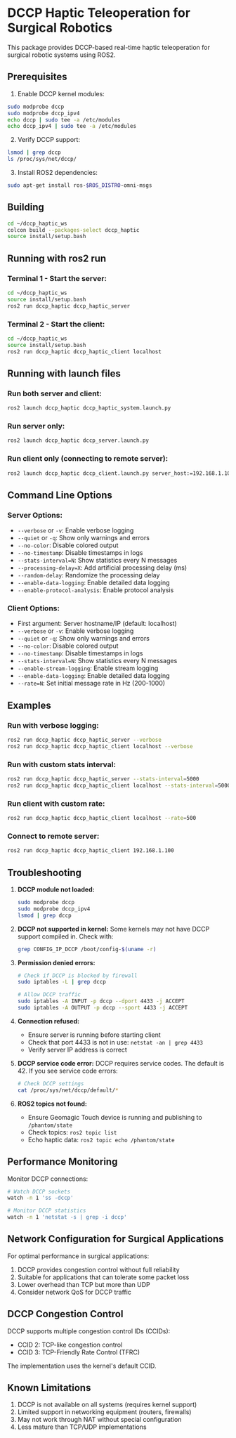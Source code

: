 # DCCP Haptic Teleoperation for Surgical Robotics

This package provides DCCP-based real-time haptic teleoperation for surgical robotic systems using ROS2.

## Prerequisites

1. Enable DCCP kernel modules:
```bash
sudo modprobe dccp
sudo modprobe dccp_ipv4
echo dccp | sudo tee -a /etc/modules
echo dccp_ipv4 | sudo tee -a /etc/modules
```

2. Verify DCCP support:
```bash
lsmod | grep dccp
ls /proc/sys/net/dccp/
```

3. Install ROS2 dependencies:
```bash
sudo apt-get install ros-$ROS_DISTRO-omni-msgs
```

## Building

```bash
cd ~/dccp_haptic_ws
colcon build --packages-select dccp_haptic
source install/setup.bash
```

## Running with ros2 run

### Terminal 1 - Start the server:
```bash
cd ~/dccp_haptic_ws
source install/setup.bash
ros2 run dccp_haptic dccp_haptic_server
```

### Terminal 2 - Start the client:
```bash
cd ~/dccp_haptic_ws
source install/setup.bash
ros2 run dccp_haptic dccp_haptic_client localhost
```

## Running with launch files

### Run both server and client:
```bash
ros2 launch dccp_haptic dccp_haptic_system.launch.py
```

### Run server only:
```bash
ros2 launch dccp_haptic dccp_server.launch.py
```

### Run client only (connecting to remote server):
```bash
ros2 launch dccp_haptic dccp_client.launch.py server_host:=192.168.1.100
```

## Command Line Options

### Server Options:
- `--verbose` or `-v`: Enable verbose logging
- `--quiet` or `-q`: Show only warnings and errors
- `--no-color`: Disable colored output
- `--no-timestamp`: Disable timestamps in logs
- `--stats-interval=N`: Show statistics every N messages
- `--processing-delay=X`: Add artificial processing delay (ms)
- `--random-delay`: Randomize the processing delay
- `--enable-data-logging`: Enable detailed data logging
- `--enable-protocol-analysis`: Enable protocol analysis

### Client Options:
- First argument: Server hostname/IP (default: localhost)
- `--verbose` or `-v`: Enable verbose logging
- `--quiet` or `-q`: Show only warnings and errors
- `--no-color`: Disable colored output
- `--no-timestamp`: Disable timestamps in logs
- `--stats-interval=N`: Show statistics every N messages
- `--enable-stream-logging`: Enable stream logging
- `--enable-data-logging`: Enable detailed data logging
- `--rate=N`: Set initial message rate in Hz (200-1000)

## Examples

### Run with verbose logging:
```bash
ros2 run dccp_haptic dccp_haptic_server --verbose
ros2 run dccp_haptic dccp_haptic_client localhost --verbose
```

### Run with custom stats interval:
```bash
ros2 run dccp_haptic dccp_haptic_server --stats-interval=5000
ros2 run dccp_haptic dccp_haptic_client localhost --stats-interval=5000
```

### Run client with custom rate:
```bash
ros2 run dccp_haptic dccp_haptic_client localhost --rate=500
```

### Connect to remote server:
```bash
ros2 run dccp_haptic dccp_haptic_client 192.168.1.100
```

## Troubleshooting

1. **DCCP module not loaded:**
   ```bash
   sudo modprobe dccp
   sudo modprobe dccp_ipv4
   lsmod | grep dccp
   ```

2. **DCCP not supported in kernel:**
   Some kernels may not have DCCP support compiled in. Check with:
   ```bash
   grep CONFIG_IP_DCCP /boot/config-$(uname -r)
   ```

3. **Permission denied errors:**
   ```bash
   # Check if DCCP is blocked by firewall
   sudo iptables -L | grep dccp
   
   # Allow DCCP traffic
   sudo iptables -A INPUT -p dccp --dport 4433 -j ACCEPT
   sudo iptables -A OUTPUT -p dccp --sport 4433 -j ACCEPT
   ```

4. **Connection refused:**
   - Ensure server is running before starting client
   - Check that port 4433 is not in use: `netstat -an | grep 4433`
   - Verify server IP address is correct

5. **DCCP service code error:**
   DCCP requires service codes. The default is 42. If you see service code errors:
   ```bash
   # Check DCCP settings
   cat /proc/sys/net/dccp/default/*
   ```

6. **ROS2 topics not found:**
   - Ensure Geomagic Touch device is running and publishing to `/phantom/state`
   - Check topics: `ros2 topic list`
   - Echo haptic data: `ros2 topic echo /phantom/state`

## Performance Monitoring

Monitor DCCP connections:
```bash
# Watch DCCP sockets
watch -n 1 'ss -dccp'

# Monitor DCCP statistics
watch -n 1 'netstat -s | grep -i dccp'
```

## Network Configuration for Surgical Applications

For optimal performance in surgical applications:

1. DCCP provides congestion control without full reliability
2. Suitable for applications that can tolerate some packet loss
3. Lower overhead than TCP but more than UDP
4. Consider network QoS for DCCP traffic

## DCCP Congestion Control

DCCP supports multiple congestion control IDs (CCIDs):
- CCID 2: TCP-like congestion control
- CCID 3: TCP-Friendly Rate Control (TFRC)

The implementation uses the kernel's default CCID.

## Known Limitations

1. DCCP is not available on all systems (requires kernel support)
2. Limited support in networking equipment (routers, firewalls)
3. May not work through NAT without special configuration
4. Less mature than TCP/UDP implementations
